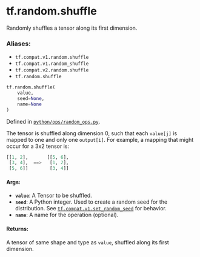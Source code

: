 <div itemscope itemtype="http://developers.google.com/ReferenceObject">
<meta itemprop="name" content="tf.random.shuffle" />
<meta itemprop="path" content="Stable" />
</div>

# tf.random.shuffle

Randomly shuffles a tensor along its first dimension.

### Aliases:

* `tf.compat.v1.random.shuffle`
* `tf.compat.v1.random_shuffle`
* `tf.compat.v2.random.shuffle`
* `tf.random.shuffle`

``` python
tf.random.shuffle(
    value,
    seed=None,
    name=None
)
```



Defined in [`python/ops/random_ops.py`](/code/stable/tensorflow/python/ops/random_ops.py).

<!-- Placeholder for "Used in" -->

The tensor is shuffled along dimension 0, such that each `value[j]` is mapped
to one and only one `output[i]`. For example, a mapping that might occur for a
3x2 tensor is:

```python
[[1, 2],       [[5, 6],
 [3, 4],  ==>   [1, 2],
 [5, 6]]        [3, 4]]
```

#### Args:


* <b>`value`</b>: A Tensor to be shuffled.
* <b>`seed`</b>: A Python integer. Used to create a random seed for the distribution.
  See
  <a href="../../tf/compat/v1/set_random_seed.md"><code>tf.compat.v1.set_random_seed</code></a>
  for behavior.
* <b>`name`</b>: A name for the operation (optional).


#### Returns:

A tensor of same shape and type as `value`, shuffled along its first
dimension.
